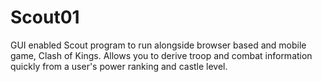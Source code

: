 # Scout01
GUI enabled Scout program to run alongside browser based and mobile game, Clash of Kings. Allows you to derive troop and combat information quickly from a user's power ranking and castle level.

